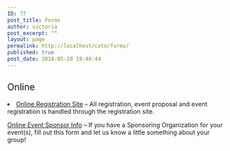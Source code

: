 ```yaml
---
ID: 77
post_title: Forms
author: victoria
post_excerpt: ""
layout: page
permalink: http://localhost/cotn/forms/
published: true
post_date: 2018-05-20 19:48:44
---
```

## <span style="font-weight: 400;">Online</span>

<li style="font-weight: 400;">
  <a href="https://registration.conofthenorth.org/"><span style="font-weight: 400;">Online Registration Site</span></a><span style="font-weight: 400;"> – All registration, event proposal and event registration is handled through the registration site.</span>
</li>

[<span style="font-weight: 400;">Online Event Sponsor Info</span>][1]<span style="font-weight: 400;"> – If you have a Sponsoring Organization for your event(s), fill out this form and let us know a little something about your group! </span>

 [1]: http://conofthenorth.com/eventsponsorform.php